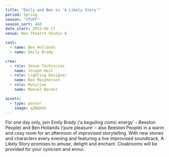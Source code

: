 ```yaml
---
title: "Emily and Ben in 'A Likely Story'"
period: Spring
season: "STUFF"
season_sort: 460
date_start: 2015-06-17
venue: New Theatre Studio A

cast:
  - name: Ben Hollands
  - name: Emily Brady

crew:
  - role: Venue Technician
    name: Joseph Heil
  - role: Lighting Designer
    name: Ben Macpherson
  - role: Musician
    name: Manuel Barenz

assets:
  - type: poster
    image: qZWqbGh
---
```


For one day only, join Emily Brady (‘a beguiling comic energy’ - Beeston People) and Ben Hollands (‘pure pleasure’ – also Beeston People) in a warm and cosy room for an afternoon of improvised storytelling. With new stories and characters every evening and featuring a live improvised soundtrack, A Likely Story promises to amuse, delight and enchant. Cloakrooms will be provided for your cynicism and ennui.
